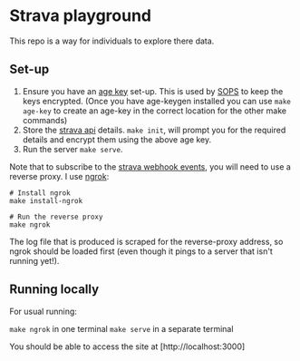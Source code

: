 # Strava playground

This repo is a way for individuals to explore there data.

## Set-up

1. Ensure you have an [age key](https://github.com/FiloSottile/age) set-up. This is used by [SOPS](https://github.com/getsops/sops) to keep the keys encrypted. (Once you have age-keygen installed you can use `make age-key` to create an age-key in the correct location for the other make commands)
2. Store the [strava api](https://www.strava.com/settings/api) details. `make init`, will prompt you for the required details and encrypt them using the above age key.
3. Run the server `make serve`.

Note that to subscribe to the [strava webhook events](https://developers.strava.com/docs/webhooks/), you will need to use a reverse proxy. I use [ngrok](https://ngrok.com/):

```shell
# Install ngrok
make install-ngrok

# Run the reverse proxy
make ngrok
```

The log file that is produced is scraped for the reverse-proxy address, so ngrok should be loaded first (even though it pings to a server that isn't running yet!).

## Running locally

For usual running:

`make ngrok` in one terminal
`make serve` in a separate terminal

You should be able to access the site at [http://localhost:3000]
